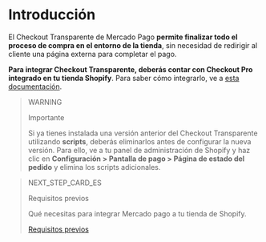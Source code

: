 # Introducción

El Checkout Transparente de Mercado Pago **permite finalizar todo el proceso de compra en el entorno de la tienda**, sin necesidad de redirigir al cliente una página externa para completar el pago.

**Para integrar Checkout Transparente, deberás contar con Checkout Pro integrado en tu tienda Shopify**. Para saber cómo integrarlo, ve a [esta documentación](/developers/es/docs/shopify/introduction).

> WARNING
>
> Importante
>
> Si ya tienes instalada una versión anterior del Checkout Transparente utilizando **scripts**, deberás eliminarlos antes de configurar la nueva versión. Para ello, ve a tu panel de administración de Shopify y haz clic en **Configuración > Pantalla de pago > Página de estado del pedido** y elimina los scripts adicionales.

> NEXT_STEP_CARD_ES
>
> Requisitos previos
>
> Qué necesitas para integrar Mercado pago a tu tienda de Shopify.
>
> [Requisitos previos](/developers/es/docs/shopify/requirements-checkout-transparente)